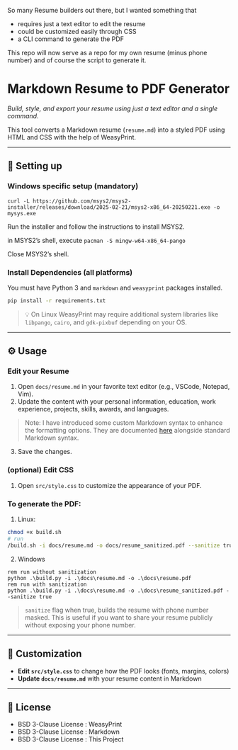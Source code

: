 So many Resume builders out there, but I wanted something that

- requires just a text editor to edit the resume
- could be customized easily through CSS
- a CLI command to generate the PDF

This repo will now serve as a repo for my own resume (minus phone number) and of course the script to generate it. 

# Markdown Resume to PDF Generator

*Build, style, and export your resume using just a text editor and a single command.*

This tool converts a Markdown resume (`resume.md`) into a styled PDF using HTML and CSS with the help of WeasyPrint.

---

## 🧩 Setting up

### Windows specific setup (mandatory)

```
curl -L https://github.com/msys2/msys2-installer/releases/download/2025-02-21/msys2-x86_64-20250221.exe -o mysys.exe
```

Run the installer and follow the instructions to install MSYS2.

in MSYS2’s shell, execute `pacman -S mingw-w64-x86_64-pango`

Close MSYS2’s shell.

### Install Dependencies (all platforms)

You must have Python 3 and `markdown` and `weasyprint` packages installed.

```bash
pip install -r requirements.txt
```

> 💡 On Linux WeasyPrint may require additional system libraries like `libpango`, `cairo`, and `gdk-pixbuf` depending on your OS.

---

## ⚙️ Usage

### Edit your Resume

1. Open `docs/resume.md` in your favorite text editor (e.g., VSCode, Notepad, Vim).
2. Update the content with your personal information, education, work experience, projects, skills, awards, and languages.

> Note: I have introduced some custom Markdown syntax to enhance the formatting options. They are documented [here](./docs/markdown_basics.md) alongside standard Markdown syntax.

3. Save the changes.


### (optional) Edit CSS

1. Open `src/style.css` to customize the appearance of your PDF.

### To generate the PDF:

1. Linux:
   
```bash
chmod +x build.sh
# run
/build.sh -i docs/resume.md -o docs/resume_sanitized.pdf --sanitize true # false if you want to skip sanitization
```

2. Windows

```
rem run without sanitization
python .\build.py -i .\docs\resume.md -o .\docs\resume.pdf
rem run with sanitization
python .\build.py -i .\docs\resume.md -o .\docs\resume_sanitized.pdf --sanitize true
```

> `sanitize` flag when true, builds the resume with phone number masked. This is useful if you want to share your resume publicly without exposing your phone number.

---

## 📝 Customization

- **Edit `src/style.css`** to change how the PDF looks (fonts, margins, colors)
- **Update `docs/resume.md`** with your resume content in Markdown

___

## 📜 License

- BSD 3-Clause License : WeasyPrint
- BSD 3-Clause License : Markdown
- BSD 3-Clause License : This Project